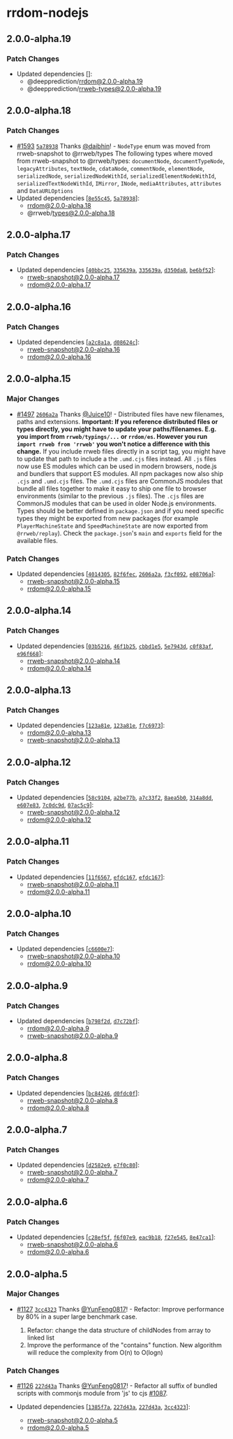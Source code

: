 # rrdom-nodejs

## 2.0.0-alpha.19

### Patch Changes

- Updated dependencies []:
  - @deepprediction/rrdom@2.0.0-alpha.19
  - @deepprediction/rrweb-types@2.0.0-alpha.19

## 2.0.0-alpha.18

### Patch Changes

- [#1593](https://github.com/rrweb-io/rrweb/pull/1593) [`5a78938`](https://github.com/rrweb-io/rrweb/commit/5a789385a341311ba327a768fe0e2f0f2f5002ee) Thanks [@daibhin](https://github.com/daibhin)! - `NodeType` enum was moved from rrweb-snapshot to @rrweb/types
  The following types where moved from rrweb-snapshot to @rrweb/types: `documentNode`, `documentTypeNode`, `legacyAttributes`, `textNode`, `cdataNode`, `commentNode`, `elementNode`, `serializedNode`, `serializedNodeWithId`, `serializedElementNodeWithId`, `serializedTextNodeWithId`, `IMirror`, `INode`, `mediaAttributes`, `attributes` and `DataURLOptions`
- Updated dependencies [[`8e55c45`](https://github.com/rrweb-io/rrweb/commit/8e55c455ff2987a3b5f367f23f48c1f2de74ce45), [`5a78938`](https://github.com/rrweb-io/rrweb/commit/5a789385a341311ba327a768fe0e2f0f2f5002ee)]:
  - rrdom@2.0.0-alpha.18
  - @rrweb/types@2.0.0-alpha.18

## 2.0.0-alpha.17

### Patch Changes

- Updated dependencies [[`40bbc25`](https://github.com/rrweb-io/rrweb/commit/40bbc25fc287badc317a53f2d3f21b1c9f2b211b), [`335639a`](https://github.com/rrweb-io/rrweb/commit/335639af9b0ce7f70eb0f38ce113d877c7325158), [`335639a`](https://github.com/rrweb-io/rrweb/commit/335639af9b0ce7f70eb0f38ce113d877c7325158), [`d350da8`](https://github.com/rrweb-io/rrweb/commit/d350da8552d8616dd118ee550bdfbce082986562), [`be6bf52`](https://github.com/rrweb-io/rrweb/commit/be6bf52c248c35de1b3491e3a3440ff61f876414)]:
  - rrweb-snapshot@2.0.0-alpha.17
  - rrdom@2.0.0-alpha.17

## 2.0.0-alpha.16

### Patch Changes

- Updated dependencies [[`a2c8a1a`](https://github.com/rrweb-io/rrweb/commit/a2c8a1a37bfcf8389b280af792262c8263a979a3), [`d08624c`](https://github.com/rrweb-io/rrweb/commit/d08624cb28add386c3618a0e6607424c3f1884d8)]:
  - rrweb-snapshot@2.0.0-alpha.16
  - rrdom@2.0.0-alpha.16

## 2.0.0-alpha.15

### Major Changes

- [#1497](https://github.com/rrweb-io/rrweb/pull/1497) [`2606a2a`](https://github.com/rrweb-io/rrweb/commit/2606a2a28f2a6d897b8ae4ea3ec40ef0eeacbfaf) Thanks [@Juice10](https://github.com/Juice10)! - Distributed files have new filenames, paths and extensions. **Important: If you reference distributed files or types directly, you might have to update your paths/filenames. E.g. you import from `rrweb/typings/...` or `rrdom/es`. However you run `import rrweb from 'rrweb'` you won't notice a difference with this change.** If you include rrweb files directly in a script tag, you might have to update that path to include a the `.umd.cjs` files instead. All `.js` files now use ES modules which can be used in modern browsers, node.js and bundlers that support ES modules. All npm packages now also ship `.cjs` and `.umd.cjs` files. The `.umd.cjs` files are CommonJS modules that bundle all files together to make it easy to ship one file to browser environments (similar to the previous `.js` files). The `.cjs` files are CommonJS modules that can be used in older Node.js environments. Types should be better defined in `package.json` and if you need specific types they might be exported from new packages (for example `PlayerMachineState` and `SpeedMachineState` are now exported from `@rrweb/replay`). Check the `package.json`'s `main` and `exports` field for the available files.

### Patch Changes

- Updated dependencies [[`4014305`](https://github.com/rrweb-io/rrweb/commit/40143059446cee5c042c007b1c2e976f36e172f5), [`82f6fec`](https://github.com/rrweb-io/rrweb/commit/82f6fecf36413ecbc994a510144487f1de20d1d5), [`2606a2a`](https://github.com/rrweb-io/rrweb/commit/2606a2a28f2a6d897b8ae4ea3ec40ef0eeacbfaf), [`f3cf092`](https://github.com/rrweb-io/rrweb/commit/f3cf0928df30d5ed5c0d573c524be6e744c0f8d3), [`e08706a`](https://github.com/rrweb-io/rrweb/commit/e08706ae60268b6eb05c6292ef948c71bd423ce3)]:
  - rrweb-snapshot@2.0.0-alpha.15
  - rrdom@2.0.0-alpha.15

## 2.0.0-alpha.14

### Patch Changes

- Updated dependencies [[`03b5216`](https://github.com/rrweb-io/rrweb/commit/03b5216a9403f1509b4f69d1d71ef9874277fe91), [`46f1b25`](https://github.com/rrweb-io/rrweb/commit/46f1b252a5919c68c68e825bd6089cc2e7d34e7c), [`cbbd1e5`](https://github.com/rrweb-io/rrweb/commit/cbbd1e55f1f7fa2eed9fa11e4152b509bdfd88f7), [`5e7943d`](https://github.com/rrweb-io/rrweb/commit/5e7943dbae6e2cde76c484bdd26bc0b96f1b6dce), [`c0f83af`](https://github.com/rrweb-io/rrweb/commit/c0f83afab8f1565633de0e986b7e96fa56f2d25c), [`e96f668`](https://github.com/rrweb-io/rrweb/commit/e96f668c86bd0ab5dc190bb2957a170271bb2ebc)]:
  - rrweb-snapshot@2.0.0-alpha.14
  - rrdom@2.0.0-alpha.14

## 2.0.0-alpha.13

### Patch Changes

- Updated dependencies [[`123a81e`](https://github.com/rrweb-io/rrweb/commit/123a81e12d072cd95d701231176d7eb2d03b3961), [`123a81e`](https://github.com/rrweb-io/rrweb/commit/123a81e12d072cd95d701231176d7eb2d03b3961), [`f7c6973`](https://github.com/rrweb-io/rrweb/commit/f7c6973ae9c21b9ea014bdef7101f976f04d9356)]:
  - rrdom@2.0.0-alpha.13
  - rrweb-snapshot@2.0.0-alpha.13

## 2.0.0-alpha.12

### Patch Changes

- Updated dependencies [[`58c9104`](https://github.com/rrweb-io/rrweb/commit/58c9104eddc8b7994a067a97daae5684e42f892f), [`a2be77b`](https://github.com/rrweb-io/rrweb/commit/a2be77b82826c4be0e7f3c7c9f7ee50476d5f6f8), [`a7c33f2`](https://github.com/rrweb-io/rrweb/commit/a7c33f2093c4d92faf7ae25e8bb0e088d122c13b), [`8aea5b0`](https://github.com/rrweb-io/rrweb/commit/8aea5b00a4dfe5a6f59bd2ae72bb624f45e51e81), [`314a8dd`](https://github.com/rrweb-io/rrweb/commit/314a8dde5a13095873b89d07bac7c949918bf817), [`e607e83`](https://github.com/rrweb-io/rrweb/commit/e607e83b21d45131a56c1ff606e9519a5b475fc1), [`7c0dc9d`](https://github.com/rrweb-io/rrweb/commit/7c0dc9dfe1564c9d6624557c5b394e7844955882), [`07ac5c9`](https://github.com/rrweb-io/rrweb/commit/07ac5c9e1371824ec3ffb705f9250bbe10f4b73e)]:
  - rrweb-snapshot@2.0.0-alpha.12
  - rrdom@2.0.0-alpha.12

## 2.0.0-alpha.11

### Patch Changes

- Updated dependencies [[`11f6567`](https://github.com/rrweb-io/rrweb/commit/11f6567fd81ef9ed0f954a7b6d5e39653f56004f), [`efdc167`](https://github.com/rrweb-io/rrweb/commit/efdc167ca6c039d04af83612e3d92498bb9b41a7), [`efdc167`](https://github.com/rrweb-io/rrweb/commit/efdc167ca6c039d04af83612e3d92498bb9b41a7)]:
  - rrweb-snapshot@2.0.0-alpha.11
  - rrdom@2.0.0-alpha.11

## 2.0.0-alpha.10

### Patch Changes

- Updated dependencies [[`c6600e7`](https://github.com/rrweb-io/rrweb/commit/c6600e742b8ec0b6295816bb5de9edcd624d975e)]:
  - rrweb-snapshot@2.0.0-alpha.10
  - rrdom@2.0.0-alpha.10

## 2.0.0-alpha.9

### Patch Changes

- Updated dependencies [[`b798f2d`](https://github.com/rrweb-io/rrweb/commit/b798f2dbc07b5a24dcaf40d164159200b6c0679d), [`d7c72bf`](https://github.com/rrweb-io/rrweb/commit/d7c72bff0724b46a6fa94af455220626a27104fe)]:
  - rrdom@2.0.0-alpha.9
  - rrweb-snapshot@2.0.0-alpha.9

## 2.0.0-alpha.8

### Patch Changes

- Updated dependencies [[`bc84246`](https://github.com/rrweb-io/rrweb/commit/bc84246f78849a80dbb8fe9b4e76117afcc5c3f7), [`d0fdc0f`](https://github.com/rrweb-io/rrweb/commit/d0fdc0f273bb156a1faab4782b40fbec8dccf915)]:
  - rrweb-snapshot@2.0.0-alpha.8
  - rrdom@2.0.0-alpha.8

## 2.0.0-alpha.7

### Patch Changes

- Updated dependencies [[`d2582e9`](https://github.com/rrweb-io/rrweb/commit/d2582e9a81197130cd93bc1dd778e16fddfb0be3), [`e7f0c80`](https://github.com/rrweb-io/rrweb/commit/e7f0c808c3f348fb27d1acd5fa300a5d92b14d00)]:
  - rrweb-snapshot@2.0.0-alpha.7
  - rrdom@2.0.0-alpha.7

## 2.0.0-alpha.6

### Patch Changes

- Updated dependencies [[`c28ef5f`](https://github.com/rrweb-io/rrweb/commit/c28ef5f658abb93086504581409cf7a376db48dc), [`f6f07e9`](https://github.com/rrweb-io/rrweb/commit/f6f07e953376634a4caf28ff8cbfed5a017c4347), [`eac9b18`](https://github.com/rrweb-io/rrweb/commit/eac9b18bbfa3c350797b99b583dd93a5fc32b828), [`f27e545`](https://github.com/rrweb-io/rrweb/commit/f27e545e1871ed2c1753d37543f556e8ddc406b4), [`8e47ca1`](https://github.com/rrweb-io/rrweb/commit/8e47ca1021ebb4fc036b37623ef10abf7976d6dd)]:
  - rrweb-snapshot@2.0.0-alpha.6
  - rrdom@2.0.0-alpha.6

## 2.0.0-alpha.5

### Major Changes

- [#1127](https://github.com/rrweb-io/rrweb/pull/1127) [`3cc4323`](https://github.com/rrweb-io/rrweb/commit/3cc4323094065a12f8b65afecd45061d604e245f) Thanks [@YunFeng0817](https://github.com/YunFeng0817)! - Refactor: Improve performance by 80% in a super large benchmark case.

  1. Refactor: change the data structure of childNodes from array to linked list
  2. Improve the performance of the "contains" function. New algorithm will reduce the complexity from O(n) to O(logn)

### Patch Changes

- [#1126](https://github.com/rrweb-io/rrweb/pull/1126) [`227d43a`](https://github.com/rrweb-io/rrweb/commit/227d43abb93d57cadc70c760b28c46911bf7d8ff) Thanks [@YunFeng0817](https://github.com/YunFeng0817)! - Refactor all suffix of bundled scripts with commonjs module from 'js' to cjs [#1087](https://github.com/rrweb-io/rrweb/pull/1087).

- Updated dependencies [[`1385f7a`](https://github.com/rrweb-io/rrweb/commit/1385f7acc0052f83be1458a7b00e18c026ee393f), [`227d43a`](https://github.com/rrweb-io/rrweb/commit/227d43abb93d57cadc70c760b28c46911bf7d8ff), [`227d43a`](https://github.com/rrweb-io/rrweb/commit/227d43abb93d57cadc70c760b28c46911bf7d8ff), [`3cc4323`](https://github.com/rrweb-io/rrweb/commit/3cc4323094065a12f8b65afecd45061d604e245f)]:
  - rrweb-snapshot@2.0.0-alpha.5
  - rrdom@2.0.0-alpha.5
